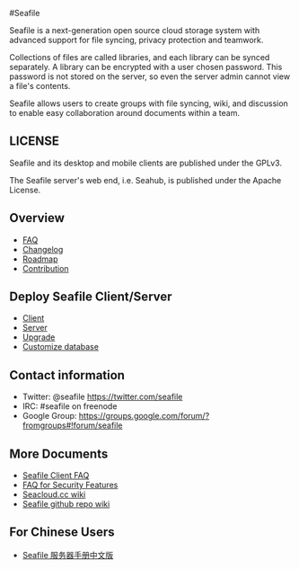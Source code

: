 #Seafile

Seafile is a next-generation open source cloud storage system with advanced
support for file syncing, privacy protection and teamwork.

Collections of files are called libraries, and each library can be synced
separately. A library can be encrypted with a user chosen password. This
password is not stored on the server, so even the server admin cannot view a
file's contents.

Seafile allows users to create groups with file syncing, wiki, and discussion to
enable easy collaboration around documents within a team.

## LICENSE
Seafile and its desktop and mobile clients are published under the GPLv3.

The Seafile server's web end, i.e. Seahub, is published under the Apache
License.

## Overview
* [FAQ](faq.md)
* [Changelog](changelog.md)
* [Roadmap](roadmap.md)
* [Contribution](contribution.md)

## Deploy Seafile Client/Server
* [Client](deploy/client.md)
* [Server](deploy/server.md)
* [Upgrade](deploy/upgrade.md)
* [Customize database](deploy/db.md)


## Contact information
* Twitter: @seafile https://twitter.com/seafile
* IRC: #seafile on freenode
* Google Group: https://groups.google.com/forum/?fromgroups#!forum/seafile

## More Documents

* [Seafile Client FAQ](https://seacloud.cc/group/3/wiki/)
* [FAQ for Security Features](https://seacloud.cc/group/3/wiki/faq-for-security-features/)
* [Seacloud.cc wiki](https://seacloud.cc/group/3/wiki_pages/)
* [Seafile github repo wiki](https://github.com/haiwen/seafile/wiki)

## For Chinese Users

* [Seafile 服务器手册中文版](chinese.md)

